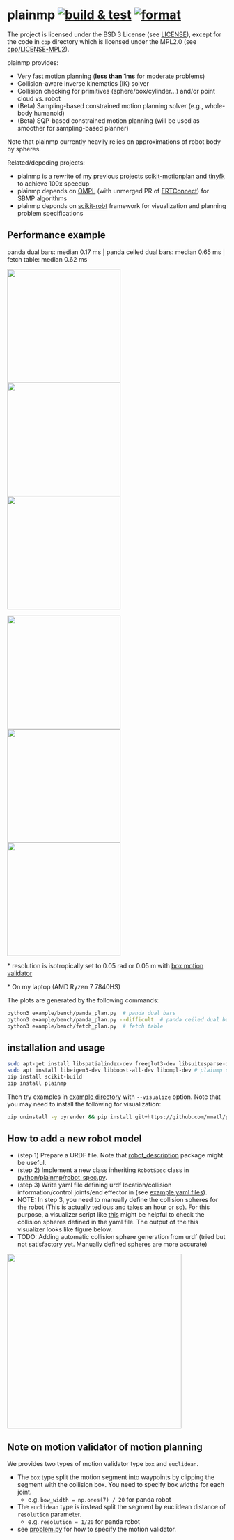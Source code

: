 # plainmp  [![build & test](https://github.com/HiroIshida/plainmp/actions/workflows/build_and_test.yaml/badge.svg)](https://github.com/HiroIshida/plainmp/actions/workflows/build_and_test.yaml) [![format](https://github.com/HiroIshida/plainmp/actions/workflows/check_format.yaml/badge.svg)](https://github.com/HiroIshida/plainmp/actions/workflows/check_format.yaml)

The project is licensed under the BSD 3 License (see [LICENSE](LICENSE)), except for the code in `cpp` directory which is licensed under the MPL2.0 (see [cpp/LICENSE-MPL2](cpp/LICENSE-MPL2)).

plainmp provides:
- Very fast motion planning (**less than 1ms** for moderate problems)
- Collision-aware inverse kinematics (IK) solver
- Collision checking for primitives (sphere/box/cylinder...) and/or point cloud vs. robot
- (Beta) Sampling-based constrained motion planning solver (e.g., whole-body humanoid)
- (Beta) SQP-based constrained motion planning (will be used as smoother for sampling-based planner)

Note that plainmp currently heavily relies on approximations of robot body by spheres.

Related/depeding projects:
- plainmp is a rewrite of my previous projects [scikit-motionplan](https://github.com/HiroIshida/scikit-motionplan) and [tinyfk](https://github.com/HiroIshida/tinyfk) to achieve 100x speedup
- plainmp depends on [OMPL](https://github.com/ompl/ompl) (with unmerged PR of [ERTConnect](https://github.com/ompl/ompl/pull/783)) for SBMP algorithms
- plainmp deponds on [scikit-robt](https://github.com/iory/scikit-robot) framework for visualization and planning problem specifications

## Performance example
panda dual bars: median 0.17 ms | panda ceiled dual bars: median 0.65 ms | fetch table: median 0.62 ms


<img src="https://github.com/user-attachments/assets/9bcb776c-3e60-4715-9371-e54403b06abe" width="260" /> <img src="https://github.com/user-attachments/assets/b9ef3966-f638-46d6-8355-b1b40f536310" width="260" /> <img src="https://github.com/user-attachments/assets/d6bd4e28-70a8-45d3-8a75-f704b3734a36" width="260" />

<img src="https://github.com/user-attachments/assets/a9a0e2b0-85d6-4178-9fbf-0a57a16ebeae" width="260" /> <img src="https://github.com/user-attachments/assets/f8b61603-84bd-4e72-a348-1ab93ecb3b65" width="260" /> <img src="https://github.com/user-attachments/assets/bf529b32-74fa-4819-92d6-33d187f38870" width="260" />

\* resolution is isotropically set to 0.05 rad or 0.05 m with [box motion validator](./cpp/ompl/motion_validator.hpp)

\* On my laptop (AMD Ryzen 7 7840HS)

The plots are generated by the following commands:
```bash
python3 example/bench/panda_plan.py  # panda dual bars
python3 example/bench/panda_plan.py --difficult  # panda ceiled dual bars
python3 example/bench/fetch_plan.py  # fetch table
```

## installation and usage
```bash
sudo apt-get install libspatialindex-dev freeglut3-dev libsuitesparse-dev libblas-dev liblapack-dev  # for scikit-robot
sudo apt install libeigen3-dev libboost-all-dev libompl-dev # plainmp dependencies
pip install scikit-build
pip install plainmp
```
Then try examples in [example directory](./example) with `--visualize` option. Note that you may need to install the following for visualization:
```bash
pip uninstall -y pyrender && pip install git+https://github.com/mmatl/pyrender.git --no-cache-dir
```

## How to add a new robot model
- (step 1) Prepare a URDF file. Note that [robot_description](https://github.com/robot-descriptions/robot_descriptions.py) package might be useful.
- (step 2) Implement a new class inheriting `RobotSpec` class in [python/plainmp/robot_spec.py](./python/plainmp/robot_spec.py).
- (step 3) Write yaml file defining urdf location/collision information/control joints/end effector in (see [example yaml files](./python/plainmp/conf/)).
- NOTE: In step 3, you need to manually define the collision spheres for the robot (This is actually tedious and takes an hour or so). For this purpose, a visualizer script like [this](./example/misc/panda_visualize_coll_spheres.py) might be helpful to check the collision spheres defined in the yaml file. The output of the this visualizer looks like figure below.
- TODO: Adding automatic collision sphere generation from urdf (tried but not satisfactory yet. Manually defined spheres are more accurate)
<img src="https://github.com/user-attachments/assets/e7f36c3a-5fc8-45ee-8583-f1c5f38bf561" width="400" />

## Note on motion validator of motion planning
We provides two types of motion validator type `box` and `euclidean`.
- The `box` type split the motion segment into waypoints by clipping the segment with the collision box. You need to specify box widths for each joint.
    - e.g. `bow_width = np.ones(7) / 20` for panda robot
- The `euclidean` type is instead split the segment by euclidean distance of `resolution` parameter.
    - e.g. `resolution = 1/20` for panda robot
- see [problem.py](./python/plainmp/problem.py) for how to specify the motion validator.

